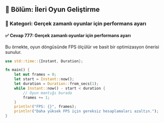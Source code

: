 ## 📘 Bölüm: İleri Oyun Geliştirme  
### 🔹 Kategori: Gerçek zamanlı oyunlar için performans ayarı  
#### ✅ Cevap 777: Gerçek zamanlı oyunlar için performans ayarı

Bu örnekte, oyun döngüsünde FPS ölçülür ve basit bir optimizasyon önerisi sunulur.

```rust
use std::time::{Instant, Duration};

fn main() {
    let mut frames = 0;
    let start = Instant::now();
    let duration = Duration::from_secs(1);
    while Instant::now() - start < duration {
        // Oyun mantığı burada
        frames += 1;
    }
    println!("FPS: {}", frames);
    println!("Daha yüksek FPS için gereksiz hesaplamaları azaltın.");
}
```
